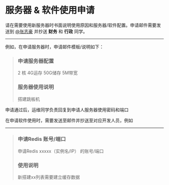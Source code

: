 # 服务器 & 软件使用申请

请在需要使用新服务器时书面说明使用原因和服务器/软件配置。申请邮件需要发送到 [@张志豪](mailto:zzh@qiantengcn.com) 并抄送 **财务** 和 **行政** 同学。



----------

例如，在申请服务器时，申请邮件模板/说明如下：



> ### 申请服务器配置
>
> 2 核 4G运存 50G储存 5M带宽
>
> ### 服务器使用说明
>
> 搭建跳板机



申请通过后，运维同学负责回复到申请人服务器使用密码和端口



在申请软件使用时，需要发送至邮件并抄送至对应开发人员，例如

--------------



> ### 申请Redis 账号/端口
>
> 申请Redis xxxxx（实例名/IP） 的账号/端口
>
> ### 使用说明
>
> 新搭建xx列表需要建立缓存数据
